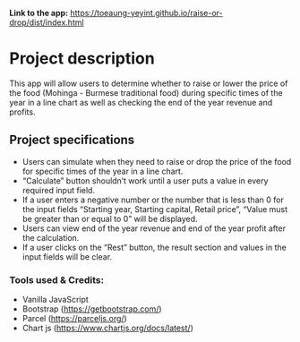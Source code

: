 **Link to the app:** https://toeaung-yeyint.github.io/raise-or-drop/dist/index.html
<br/>

# Project description

This app will allow users to determine whether to raise or lower the price of the food (Mohinga - Burmese traditional food) during specific times of the year in a line chart as well as checking the end of the year revenue and profits.


## Project specifications

- Users can simulate when they need to raise or drop the price of the food for specific times of the year in a line chart.
- “Calculate” button shouldn’t work until a user puts a value in every required input field.
- If a user enters a negative number or the number that is less than 0 for the input fields “Starting year, Starting capital, Retail price”, “Value must be greater than or equal to 0” will be displayed.
- Users can view end of the year revenue and end of the year profit after the calculation.
- If a user clicks on the “Rest” button, the result section and values in the input fields will be clear.

### Tools used & Credits:
- Vanilla JavaScript
- Bootstrap (https://getbootstrap.com/)
- Parcel (https://parceljs.org/)
- Chart js (https://www.chartjs.org/docs/latest/)

